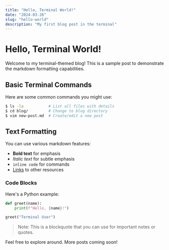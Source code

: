 ```yaml
---
title: "Hello, Terminal World!"
date: "2024-03-26"
slug: "hello-world"
description: "My first blog post in the terminal"
---
```


# Hello, Terminal World!

Welcome to my terminal-themed blog! This is a sample post to demonstrate the markdown formatting capabilities.

## Basic Terminal Commands

Here are some common commands you might use:

```bash
$ ls -la           # List all files with details
$ cd blog/         # Change to blog directory
$ vim new-post.md  # Create/edit a new post
```

## Text Formatting

You can use various markdown features:

- **Bold text** for emphasis
- *Italic text* for subtle emphasis
- `inline code` for commands
- [Links](https://example.com) to other resources

### Code Blocks

Here's a Python example:

```python
def greet(name):
    print(f"Hello, {name}!")

greet("Terminal User")
```

> Note: This is a blockquote that you can use for important notes or quotes.

Feel free to explore around. More posts coming soon!